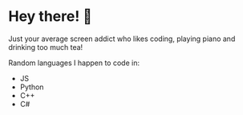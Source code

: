 # Hey there! 👋
Just your average screen addict who likes coding, playing piano and drinking too much tea!

Random languages I happen to code in:
* JS
* Python
* C++
* C#
